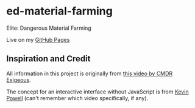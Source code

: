 # ed-material-farming
Elite: Dangerous Material Farming

Live on my [GitHub Pages](https://eli112358.github.io/ed-material-farming/)

## Inspiration and Credit

All information in this project is originally from [this video by CMDR Exigeous](https://www.youtube.com/watch?v=-4HClk1cRIo).

The concept for an interactive interface without JavaScript is from [Kevin Powell](https://www.youtube.com/kepowob) (can't remember which video specifically, if any).
